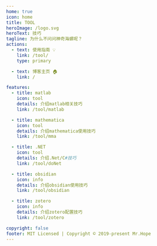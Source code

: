 ```yaml
---
home: true
icon: home
title: TOOL
heroImage: /logo.svg
heroText: 技巧
tagline: 为什么不问问神奇海螺呢？
actions:
  - text: 使用指南 💡
    link: /tool/
    type: primary

  - text: 博客主页 🏠
    link: /

features:
  - title: matlab
    icon: tool
    details: 介绍matlab相关技巧
    link: /tool/matlab

  - title: mathematica
    icon: tool
    details: 介绍mathematica使用技巧
    link: /tool/mma

  - title: .NET
    icon: tool
    details: 介绍.Net/C#技巧
    link: /tool/doNet

  - title: obsidian
    icon: info
    details: 介绍obsidian使用技巧
    link: /tool/obsidian

  - title: zotero
    icon: info
    details: 介绍zotero配置技巧
    link: /tool/zotero

copyright: false
footer: MIT Licensed | Copyright © 2019-present Mr.Hope
---
```


